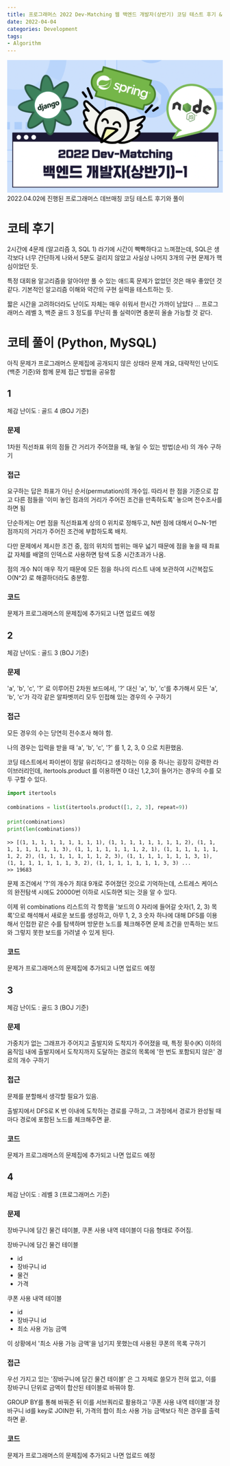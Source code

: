```yaml
---
title: 프로그래머스 2022 Dev-Matching 웹 백엔드 개발자(상반기) 코딩 테스트 후기 & 풀이
date: 2022-04-04
categories: Development
tags:
- Algorithm
---
```


![image_1](/post_images/2022-04-04-1.png)
2022.04.02에 진행된 프로그래머스 데브매칭 코딩 테스트 후기와 풀이

# 코테 후기

2시간에 4문제 (알고리즘 3, SQL 1) 라기에 시간이 빡빡하다고 느껴졌는데, SQL은 생각보다 너무 간단하게 나와서 5분도 걸리지 않았고 사실상 나머지 3개의 구현 문제가 핵심이었던 듯.

특정 대회용 알고리즘을 알아야만 풀 수 있는 애드혹 문제가 없었던 것은 매우 좋았던 것 같다. 기본적인 알고리즘 이해와 약간의 구현 실력을 테스트하는 듯.

짧은 시간을 고려하더라도 난이도 자체는 매우 쉬워서 한시간 가까이 남았다 ... 프로그래머스 레벨 3, 백준 골드 3 정도를 무난히 풀 실력이면 충분히 올솔 가능할 것 같다.

# 코테 풀이 (Python, MySQL)

아직 문제가 프로그래머스 문제집에 공개되지 않은 상태라 문제 개요, 대략적인 난이도(백준 기준)와 함께 문제 접근 방법을 공유함

## 1

체감 난이도 : 골드 4 (BOJ 기준)

### 문제

1차원 직선좌표 위의 점들 간 거리가 주어졌을 때, 놓일 수 있는 방법(순서) 의 개수 구하기

### 접근

요구하는 답은 좌표가 아닌 순서(permutation)의 개수임. 따라서 한 점을 기준으로 잡고 다른 점들을 '이미 놓인 점과의 거리가 주어진 조건을 만족하도록' 놓으며 전수조사를 하면 됨

단순하게는 0번 점을 직선좌표계 상의 0 위치로 정해두고, N번 점에 대해서 0~N-1번 점까지의 거리가 주어진 조건에 부합하도록 배치.

다만 문제에서 제시한 조건 중, 점의 위치의 범위는 매우 넓기 때문에 점을 놓을 때 좌표값 자체를 배열의 인덱스로 사용하면 탐색 도중 시간초과가 나옴.

점의 개수 N이 매우 작기 때문에 모든 점을 하나의 리스트 내에 보관하여 시간복잡도 O(N^2) 로 해결하더라도 충분함.

### 코드

문제가 프로그래머스의 문제집에 추가되고 나면 업로드 예정

## 2

체감 난이도 : 골드 3 (BOJ 기준)

### 문제

'a', 'b', 'c', '?' 로 이루어진 2차원 보드에서, '?' 대신 'a', 'b', 'c'를 추가해서 모든 'a', 'b', 'c'가 각각 같은 알파벳끼리 모두 인접해 있는 경우의 수 구하기

### 접근

모든 경우의 수는 당연히 전수조사 해야 함.

나의 경우는 입력을 받을 때 'a', 'b', 'c', '?' 를 1, 2, 3, 0 으로 치환했음.

코딩 테스트에서 파이썬이 정말 유리하다고 생각하는 이유 중 하나는 굉장히 강력한 라이브러리인데, itertools.product 를 이용하면 0 대신 1,2,3이 들어가는 경우의 수를 모두 구할 수 있다.

```python
import itertools

combinations = list(itertools.product([1, 2, 3], repeat=9))

print(combinations)
print(len(combinations))
```

```shell
>> [(1, 1, 1, 1, 1, 1, 1, 1, 1), (1, 1, 1, 1, 1, 1, 1, 1, 2), (1, 1, 1, 1, 1, 1, 1, 1, 3), (1, 1, 1, 1, 1, 1, 1, 2, 1), (1, 1, 1, 1, 1, 1, 1, 2, 2), (1, 1, 1, 1, 1, 1, 1, 2, 3), (1, 1, 1, 1, 1, 1, 1, 3, 1), (1, 1, 1, 1, 1, 1, 1, 3, 2), (1, 1, 1, 1, 1, 1, 1, 3, 3) ...
>> 19683
```

문제 조건에서 '?'의 개수가 최대 9개로 주어졌던 것으로 기억하는데, 스트레스 케이스의 완전탐색 시에도 20000번 이하로 시도하면 되는 것을 알 수 있다.

이제 위 combinations 리스트의 각 항목을 '보드의 0 자리에 들어갈 숫자(1, 2, 3) 목록'으로 해석해서 새로운 보드를 생성하고, 아무 1, 2, 3 숫자 하나에 대해 DFS를 이용해서 인접한 같은 수를 탐색하며 방문한 노드를 체크해주면 문제 조건을 만족하는 보드와 그렇지 못한 보드를 가려낼 수 있게 된다.

### 코드

문제가 프로그래머스의 문제집에 추가되고 나면 업로드 예정

## 3

체감 난이도 : 골드 3 (BOJ 기준)

### 문제

가중치가 없는 그래프가 주어지고 출발지와 도착지가 주어졌을 때, 특정 횟수(K) 이하의 움직임 내에 출발지에서 도착지까지 도달하는 경로의 목록에 '한 번도 포함되지 않은' 경로의 개수 구하기 

### 접근

문제를 분할해서 생각할 필요가 있음.

출발지에서 DFS로 K 번 이내에 도착하는 경로를 구하고, 그 과정에서 경로가 완성될 때마다 경로에 포함된 노드를 체크해주면 끝.

### 코드

문제가 프로그래머스의 문제집에 추가되고 나면 업로드 예정

## 4

체감 난이도 : 레벨 3 (프로그래머스 기준)

### 문제

장바구니에 담긴 물건 테이블, 쿠폰 사용 내역 테이블이 다음 형태로 주어짐.

장바구니에 담긴 물건 테이블
- id
- 장바구니 id
- 물건
- 가격

쿠폰 사용 내역 테이블
- id
- 장바구니 id
- 최소 사용 가능 금액

이 상황에서 '최소 사용 가능 금액'을 넘기지 못했는데 사용된 쿠폰의 목록 구하기

### 접근

우선 가지고 있는 '장바구니에 담긴 물건 테이블' 은 그 자체로 쓸모가 전혀 없고, 이를 장바구니 단위로 금액이 합산된 테이블로 바꿔야 함.

GROUP BY를 통해 바꿔준 뒤 이를 서브쿼리로 활용하고 '쿠폰 사용 내역 테이블'과 장바구니 id를 key로 JOIN한 뒤, 가격의 합이 최소 사용 가능 금액보다 적은 경우를 출력하면 끝. 

### 코드

문제가 프로그래머스의 문제집에 추가되고 나면 업로드 예정
